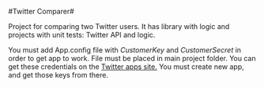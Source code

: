 #Twitter Comparer#

Project for comparing two Twitter users. It has library with logic and projects with unit tests: Twitter API and logic.

You must add App.config file with *CustomerKey* and *CustomerSecret* in order to get app to work. File must be placed in main project folder. You can get these credentials on the [Twitter apps site.](https://apps.twitter.com/) You must create new app, and get those keys from there.
